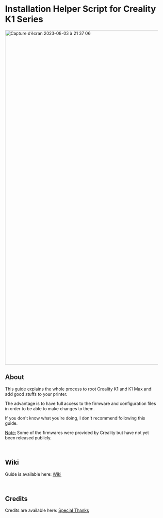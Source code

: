 # Installation Helper Script for Creality K1 Series

<img width="1102" alt="Capture d’écran 2023-08-03 à 21 37 06" src="https://github.com/Guilouz/Creality-K1-and-K1-Max/assets/12702322/c0815e43-74c2-45ce-bf22-3827034d51cb">

## About

This guide explains the whole process to root Creality K1 and K1 Max and add good stuffs to your printer.

The advantage is to have full access to the firmware and configuration files in order to be able to make changes to them.

If you don't know what you're doing, I don't recommend following this guide.

<u>Note:</u> Some of the firmwares were provided by Creality but have not yet been released publicly.

<br />

## Wiki

Guide is  available here: [Wiki](https://github.com/Guilouz/Creality-K1-and-K1-Max/wiki)

<br />

## Credits

Credits are available here: [Special Thanks](https://github.com/Guilouz/Creality-K1-and-K1-Max/wiki/Special-Thanks)

<br />
